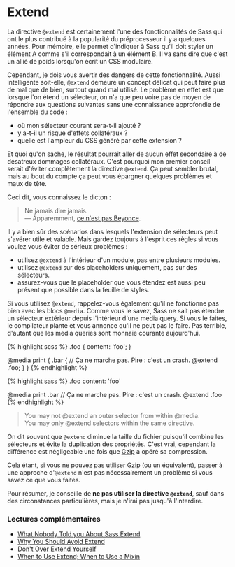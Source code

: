 
# Extend

La directive `@extend` est certainement l'une des fonctionnalités de Sass qui ont le plus contribué à la popularité du préprocesseur il y a quelques années. Pour mémoire, elle permet d'indiquer à Sass qu'il doit styler un élément A comme s'il correspondait à un élément B. Il va sans dire que c'est un allié de poids lorsqu'on écrit un CSS modulaire.

Cependant, je dois vous avertir des dangers de cette fonctionnalité. Aussi intelligente soit-elle, `@extend` demeure un concept délicat qui peut faire plus de mal que de bien, surtout quand mal utilisé. Le problème en effet est que lorsque l'on étend un sélecteur, on n'a que peu voire pas de moyen de répondre aux questions suivantes sans une connaissance approfondie de l'ensemble du code&nbsp;:

* où mon sélecteur courant sera-t-il ajouté&nbsp;?
* y a-t-il un risque d'effets collatéraux&nbsp;?
* quelle est l'ampleur du CSS généré par cette extension&nbsp;?

Et quoi qu'on sache, le résultat pourrait aller de aucun effet secondaire à de désatreux dommages collatéraux. C'est pourquoi mon premier conseil serait d'éviter complètement la directive `@extend`. Ça peut sembler brutal, mais au bout du compte ça peut vous épargner quelques problèmes et maux de tête.

Ceci dit, vous connaissez le dicton&nbsp;:

> Ne jamais dire jamais.<br>
> &mdash; Apparemment, [ce n'est pas Beyonce](https://github.com/HugoGiraudel/sass-guidelines/issues/31#issuecomment-69112419).

Il y a bien sûr des scénarios dans lesquels l'extension de sélecteurs peut s'avérer utile et valable.  Mais gardez toujours à l'esprit ces règles si vous voulez vous éviter de sérieux problèmes&nbsp;:

* utilisez `@extend` à l'intérieur d'un module, pas entre plusieurs modules.
* utilisez `@extend` sur des placeholders uniquement, pas sur des sélecteurs.
* assurez-vous que le placeholder que vous étendez est aussi peu présent que possible dans la feuille de styles.

Si vous utilisez `@extend`, rappelez-vous également qu'il ne fonctionne pas bien avec les blocs `@media`. Comme vous le savez, Sass ne sait pas étendre un sélecteur extérieur depuis l'intérieur d'une media query. Si vous le faites, le compilateur plante et vous annonce qu'il ne peut pas le faire. Pas terrible, d'autant que les media queries sont monnaie courante aujourd'hui.


<div class="code-block">
  <div class="code-block__wrapper" data-syntax="scss">
{% highlight scss %}
.foo {
  content: 'foo';
}

@media print {
  .bar {
    // Ça ne marche pas. Pire : c'est un crash.
    @extend .foo;
  }
}
{% endhighlight %}
  </div>
  <div class="code-block__wrapper" data-syntax="sass">
{% highlight sass %}
.foo
  content: 'foo'

@media print
  .bar
    // Ça ne marche pas. Pire : c'est un crash.
    @extend .foo
{% endhighlight %}
  </div>
</div>

> You may not @extend an outer selector from within @media.<br>
> You may only @extend selectors within the same directive.

<div class="note">
  <p>On dit souvent que <code>@extend</code> diminue la taille du fichier puisqu'il combine les sélecteurs et évite la duplication des propriétés. C'est vrai, cependant la différence est négligeable une fois que <a href="http://fr.wikipedia.org/wiki/Gzip">Gzip</a> a opéré sa compression.</p>
  <p>Cela étant, si vous ne pouvez pas utiliser Gzip (ou un équivalent), passer à une approche d'<code>@extend</code> n'est pas nécessairement un problème si vous savez ce que vous faites.</p>
</div>

Pour résumer, je conseille de **ne pas utiliser la directive `@extend`**, sauf dans des circonstances particulières, mais je n'irai pas jusqu'à l'interdire.



### Lectures complémentaires

* [What Nobody Told you About Sass Extend](http://www.sitepoint.com/sass-extend-nobody-told-you/)
* [Why You Should Avoid Extend](http://www.sitepoint.com/avoid-sass-extend/)
* [Don't Over Extend Yourself](http://pressupinc.com/blog/2014/11/dont-overextend-yourself-in-sass/)
* [When to Use Extend; When to Use a Mixin](http://csswizardry.com/2014/11/when-to-use-extend-when-to-use-a-mixin/)
